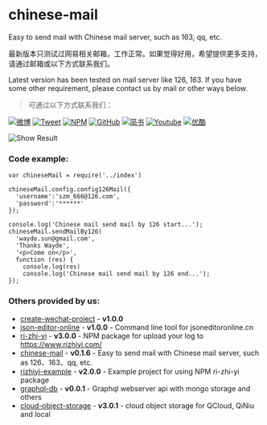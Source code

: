# chinese-mail
Easy to send mail with Chinese mail server, such as 163, qq, etc.

最新版本只测试过网易相关邮箱，工作正常。如果觉得好用，希望提供更多支持，请通过邮箱或以下方式联系我们。

Latest version has been tested on mail server like 126, 163. If you have some other requirement, please contact us by mail or other ways below.

> 可通过以下方式联系我们：

[![微博](https://img.shields.io/badge/Weibo-仲谋科技-brightgreen.svg)](http://weibo.com/zmtech)
[![Tweet](https://img.shields.io/badge/Tweet-仲谋科技-brightgreen.svg)](https://twitter.com/szm_tech)
[![NPM](https://img.shields.io/badge/NPM-仲谋科技-brightgreen.svg)](https://www.npmjs.com/~sunzhongmou)
[![GitHub](https://img.shields.io/badge/GitHub-仲谋科技-brightgreen.svg)](https://github.com/sunzhongmou)
[![简书](https://img.shields.io/badge/简书-仲谋科技-brightgreen.svg)](http://www.jianshu.com/u/e41dcab0d8ce)
[![Youtube](https://img.shields.io/badge/Youtube-仲谋科技-brightgreen.svg)](https://www.youtube.com/channel/UCtEfD4Ut7_0Btqx2Kw104VA)
[![优酷](https://img.shields.io/badge/优酷-仲谋科技-brightgreen.svg)](http://i.youku.com/ihakula?spm=a2hzp.8244740.0.0)


![Show Result](http://opzmk10r6.bkt.clouddn.com/result.png)

### Code example:

```
var chineseMail = require('../index')

chineseMail.config.config126Mail({
  'username':'szm_666@126.com',
  'password':'******'
});

console.log('Chinese mail send mail by 126 start...');
chineseMail.sendMailBy126(
  'wayde.sun@gmail.com',
  'Thanks Wayde',
  '<p>Come on</p>',
  function (res) {
    console.log(res)
    console.log('Chinese mail send mail by 126 end...');
});

```

### Others provided by us:

*   [create-wechat-project](/package/create-wechat-project) - **v1.0.0**
*   [json-editor-online](/package/json-editor-online) - **v1.0.0** - Command line tool for jsoneditoronline.cn
*   [ri-zhi-yi](/package/ri-zhi-yi) - **v3.0.0** - NPM package for upload your log to https://www.rizhiyi.com/
*   [chinese-mail](/package/chinese-mail) - **v0.1.6** - Easy to send mail with Chinese mail server, such as 126、163、qq, etc.
*   [rizhiyi-example](/package/rizhiyi-example) - **v2.0.0** - Example project for using NPM ri-zhi-yi package
*   [graphql-db](/package/graphql-db) - **v0.0.1** - Graphql webserver api with mongo storage and others
*   [cloud-object-storage](/package/cloud-object-storage) - **v3.0.1** - cloud object storage for QCloud, QiNiu and local